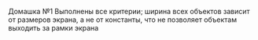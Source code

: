 Домашка №1
Выполнены все критерии; ширина всех объектов зависит от размеров экрана, а не от константы, что не позволяет объектам выходить за рамки экрана
